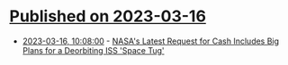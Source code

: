 # [Published on 2023-03-16](index.md)

* [2023-03-16, 10:08:00](https://soylentnews.org/article.pl?sid=23/03/15/0351212&from=rss) - [NASA's Latest Request for Cash Includes Big Plans for a Deorbiting ISS 'Space Tug'](https://soylentnews.org/article.pl?sid=23/03/15/0351212&from=rss)
